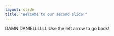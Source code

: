 ```yaml
---
layout: slide
title: "Welcome to our second slide!"
---
```

DAMN DANIELLLLLL
Use the left arrow to go back!
